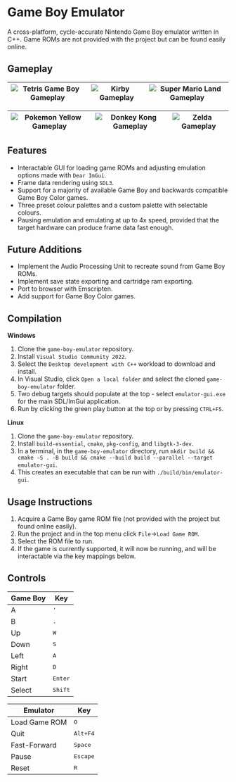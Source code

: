 # Game Boy Emulator
A cross-platform, cycle-accurate Nintendo Game Boy emulator written in C++. Game ROMs are not provided with the project but can be found easily online.

## Gameplay
| ![Tetris Game Boy Gameplay](https://github.com/user-attachments/assets/23dae5d8-91a8-4843-bf50-9f1a194e72ac) | ![Kirby Gameplay](https://github.com/user-attachments/assets/6bd456a0-53ad-4fef-9dcf-ecd0b2504eca) | ![Super Mario Land Gameplay](https://github.com/user-attachments/assets/86acf98d-a079-49a3-92b6-7070b0591d3f) |
|--------------------------------------------------------------------------------------------------------------|----------------------------------------------------------------------------------------------------|---------------------------------------------------------------------------------------------------------------|

| ![Pokemon Yellow Gameplay](https://github.com/user-attachments/assets/a6dce68c-cbb2-4688-8d13-b7fac0789bbb) | ![Donkey Kong Gameplay](https://github.com/user-attachments/assets/634cb879-4189-4196-b395-6e6e06999298) | ![Zelda Gameplay](https://github.com/user-attachments/assets/fc67733c-b722-44d2-9a22-70717476da85) | 
|-------------------------------------------------------------------------------------------------------------|----------------------------------------------------------------------------------------------------------|----------------------------------------------------------------------------------------------------|

## Features
- Interactable GUI for loading game ROMs and adjusting emulation options made with `Dear ImGui`.
- Frame data rendering using `SDL3`.
- Support for a majority of available Game Boy and backwards compatible Game Boy Color games.
- Three preset colour palettes and a custom palette with selectable colours.
- Pausing emulation and emulating at up to 4x speed, provided that the target hardware can produce frame data fast enough.

## Future Additions
- Implement the Audio Processing Unit to recreate sound from Game Boy ROMs.
- Implement save state exporting and cartridge ram exporting.
- Port to browser with Emscripten.
- Add support for Game Boy Color games. 

## Compilation
**Windows**
1. Clone the `game-boy-emulator` repository.
2. Install `Visual Studio Community 2022`.
3. Select the `Desktop development with C++` workload to download and install.
4. In Visual Studio, click `Open a local folder` and select the cloned `game-boy-emulator` folder.
5. Two debug targets should populate at the top - select `emulator-gui.exe` for the main SDL/ImGui application.
6. Run by clicking the green play button at the top or by pressing `CTRL+F5`.

**Linux**
1. Clone the `game-boy-emulator` repository.
2. Install `build-essential`, `cmake`, `pkg-config`, and `libgtk-3-dev`.
3. In a terminal, in the `game-boy-emulator` directory, run `mkdir build && cmake -S . -B build && cmake --build build --parallel --target emulator-gui`.
4. This creates an executable that can be run with `./build/bin/emulator-gui`.

## Usage Instructions
1. Acquire a Game Boy game ROM file (not provided with the project but found online easily).
2. Run the project and in the top menu click `File`->`Load Game ROM`.
3. Select the ROM file to run.
4. If the game is currently supported, it will now be running, and will be interactable via the key mappings below.

## Controls
| Game Boy | Key |
| --- | --- |
| A | <kbd>'</kbd> |
| B | <kbd>.</kbd> |
| Up | <kbd>W</kbd> |
| Down | <kbd>S</kbd> |
| Left | <kbd>A</kbd> |
| Right | <kbd>D</kbd> |
| Start | <kbd>Enter</kbd> |
| Select | <kbd>Shift</kbd> |

| Emulator | Key |
| --- | --- |
| Load Game ROM | <kbd>O</kbd> |
| Quit | <kbd>Alt+F4</kbd> |
| Fast-Forward | <kbd>Space</kbd> |
| Pause | <kbd>Escape</kbd> |
| Reset | <kbd>R</kbd> |

